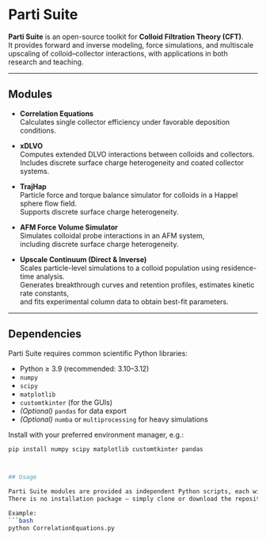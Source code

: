# Parti Suite

**Parti Suite** is an open-source toolkit for **Colloid Filtration Theory (CFT)**.  
It provides forward and inverse modeling, force simulations, and multiscale upscaling of colloid–collector interactions, with applications in both research and teaching.

---

## Modules

- **Correlation Equations**  
  Calculates single collector efficiency under favorable deposition conditions.

- **xDLVO**  
  Computes extended DLVO interactions between colloids and collectors.  
  Includes discrete surface charge heterogeneity and coated collector systems.

- **TrajHap**  
  Particle force and torque balance simulator for colloids in a Happel sphere flow field.  
  Supports discrete surface charge heterogeneity.

- **AFM Force Volume Simulator**  
  Simulates colloidal probe interactions in an AFM system,  
  including discrete surface charge heterogeneity.

- **Upscale Continuum (Direct & Inverse)**  
  Scales particle-level simulations to a colloid population using residence-time analysis.  
  Generates breakthrough curves and retention profiles, estimates kinetic rate constants,  
  and fits experimental column data to obtain best-fit parameters.

---
## Dependencies

Parti Suite requires common scientific Python libraries:

- Python ≥ 3.9 (recommended: 3.10–3.12)  
- `numpy`  
- `scipy`  
- `matplotlib`  
- `customtkinter` (for the GUIs)  
- *(Optional)* `pandas` for data export  
- *(Optional)* `numba` or `multiprocessing` for heavy simulations

Install with your preferred environment manager, e.g.:

```bash
pip install numpy scipy matplotlib customtkinter pandas



## Usage

Parti Suite modules are provided as independent Python scripts, each with its own **Graphical User Interface (GUI)**.  
There is no installation package — simply clone or download the repository and run the module you need in your preferred Python IDE (Spyder, VS Code, PyCharm) or directly from the command line.

Example:  
```bash
python CorrelationEquations.py
